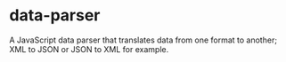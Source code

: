 # data-parser
A JavaScript data parser that translates data from one format to another; XML to JSON or JSON to XML for example.
